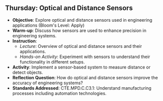 ## Thursday: Optical and Distance Sensors

- **Objective**: Explore optical and distance sensors used in engineering applications (Bloom's Level: Apply)
- **Warm-up**: Discuss how sensors are used to enhance precision in engineering systems.
- **Instruction**:
  - *Lecture*: Overview of optical and distance sensors and their applications.
  - *Hands-on Activity*: Experiment with sensors to understand their functionality in different setups.
- **Activity**: Implement a sensor-based system to measure distance or detect objects.
- **Reflection Question**: How do optical and distance sensors improve the accuracy of engineering systems?
- **Standards Addressed**: CTE.MPD.C.C3.1: Understand manufacturing processes including automation technologies.